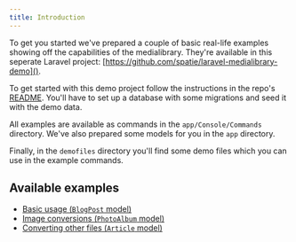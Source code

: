 ```yaml
---
title: Introduction
---
```


To get you started we've prepared a couple of basic real-life examples showing off the capabilities of the medialibrary.
 They're available in this seperate Laravel project: [https://github.com/spatie/laravel-medialibrary-demo]().

To get started with this demo project follow the instructions in the repo's [README](https://github.com/spatie/laravel-medialibrary-demo/blob/master/README.md). You'll have to set up a database with some migrations and seed it with the demo data.

All examples are available as commands in the `app/Console/Commands` directory. We've also prepared some models for you in the `app` directory.

Finally, in the `demofiles` directory you'll find some demo files which you can use in the example commands.

## Available examples

- [Basic usage (`BlogPost` model)](https://docs.spatie.be/laravel-medialibrary/v5/tutorial/basic-usage)
- [Image conversions (`PhotoAlbum` model)](https://docs.spatie.be/laravel-medialibrary/v5/tutorial/image-conversions)
- [Converting other files (`Article` model)](https://docs.spatie.be/laravel-medialibrary/v5/tutorial/converting-other-files)
